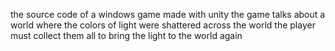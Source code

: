 the source code of a windows game made with unity 
the game talks about a world where the colors of light were shattered across the world
the player must collect them all to bring the light to the world again
